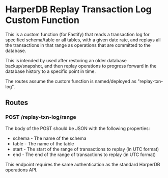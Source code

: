 # HarperDB Replay Transaction Log Custom Function

This is a custom function (for Fastify) that reads a transaction log for specified schema/table or all tables, with a given date rate, and replays all the transactions in that range as operations that are committed to the database.

This is intended by used after restoring an older database backup/snapshot, and then replay operations to progress forward in the database history to a specific point in time.

The routes assume the custom function is named/deployed as "replay-txn-log".

## Routes

### POST /replay-txn-log/range

The body of the POST should be JSON with the following properties:
* schema - The name of the schema
* table - The name of the table
* start - The start of the range of transactions to replay (in UTC format)
* end - The end of the range of transactions to replay (in UTC format)

This endpoint requires the same authentication as the standard HarperDB operations API.
